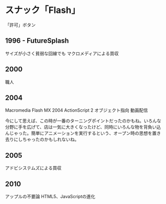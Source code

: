# スナック「Flash」



「許可」ボタン

## 1996 - FutureSplash

サイズが小さく貧弱な回線でも
マクロメディアによる買収

## 2000

職人

## 2004

Macromedia Flash MX 2004
ActionScript 2
オブジェクト指向
動画配信

今にして思えば、この時が一番のターニングポイントだったのかもね。いろんな分野に手を広げて、店は一気に大きくなったけど、同時にいろんな物を背負い込んじゃった。簡単にアニメーションを実行するという、オープン時の思想を置き去りにしちゃったのかもしれないね。

## 2005

アドビシステムズによる買収

## 2010

アップルの不要論
HTML5、JavaScriptの進化
<!--stackedit_data:
eyJoaXN0b3J5IjpbLTE0MDU3NjAwNzQsMTk4NzY2MTcyMiwtMT
M2NDIwOTE3NSwtMTk3ODA1NDIyLDEyNzcyNTkyODVdfQ==
-->